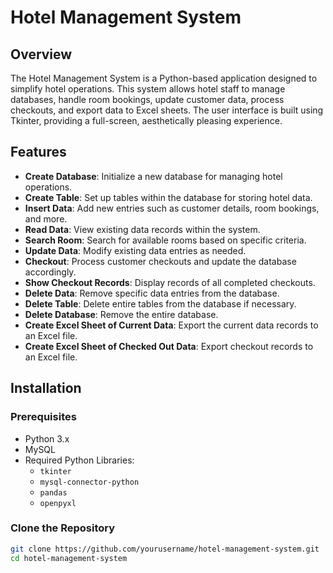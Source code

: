 # Hotel Management System

## Overview

The Hotel Management System is a Python-based application designed to simplify hotel operations. This system allows hotel staff to manage databases, handle room bookings, update customer data, process checkouts, and export data to Excel sheets. The user interface is built using Tkinter, providing a full-screen, aesthetically pleasing experience.

## Features

- **Create Database**: Initialize a new database for managing hotel operations.
- **Create Table**: Set up tables within the database for storing hotel data.
- **Insert Data**: Add new entries such as customer details, room bookings, and more.
- **Read Data**: View existing data records within the system.
- **Search Room**: Search for available rooms based on specific criteria.
- **Update Data**: Modify existing data entries as needed.
- **Checkout**: Process customer checkouts and update the database accordingly.
- **Show Checkout Records**: Display records of all completed checkouts.
- **Delete Data**: Remove specific data entries from the database.
- **Delete Table**: Delete entire tables from the database if necessary.
- **Delete Database**: Remove the entire database.
- **Create Excel Sheet of Current Data**: Export the current data records to an Excel file.
- **Create Excel Sheet of Checked Out Data**: Export checkout records to an Excel file.

## Installation

### Prerequisites

- Python 3.x
- MySQL
- Required Python Libraries:
  - `tkinter`
  - `mysql-connector-python`
  - `pandas`
  - `openpyxl`

### Clone the Repository

```bash
git clone https://github.com/yourusername/hotel-management-system.git
cd hotel-management-system
